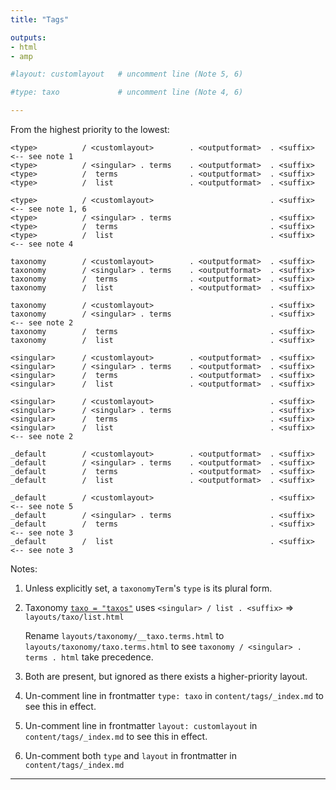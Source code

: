 ```yaml
---
title: "Tags"

outputs:
- html
- amp

#layout: customlayout   # uncomment line (Note 5, 6)

#type: taxo             # uncomment line (Note 4, 6)

---
```


From the highest priority to the lowest:

```
<type>          / <customlayout>        . <outputformat>  . <suffix>    <-- see note 1
<type>          / <singular> . terms    . <outputformat>  . <suffix>
<type>          /  terms                . <outputformat>  . <suffix>
<type>          /  list                 . <outputformat>  . <suffix>

<type>          / <customlayout>                          . <suffix>    <-- see note 1, 6
<type>          / <singular> . terms                      . <suffix>
<type>          /  terms                                  . <suffix>
<type>          /  list                                   . <suffix>    <-- see note 4

taxonomy        / <customlayout>        . <outputformat>  . <suffix>
taxonomy        / <singular> . terms    . <outputformat>  . <suffix>
taxonomy        /  terms                . <outputformat>  . <suffix>
taxonomy        /  list                 . <outputformat>  . <suffix>

taxonomy        / <customlayout>                          . <suffix>
taxonomy        / <singular> . terms                      . <suffix>    <-- see note 2
taxonomy        /  terms                                  . <suffix>
taxonomy        /  list                                   . <suffix>  

<singular>      / <customlayout>        . <outputformat>  . <suffix>
<singular>      / <singular> . terms    . <outputformat>  . <suffix>
<singular>      /  terms                . <outputformat>  . <suffix>
<singular>      /  list                 . <outputformat>  . <suffix>

<singular>      / <customlayout>                          . <suffix>
<singular>      / <singular> . terms                      . <suffix>
<singular>      /  terms                                  . <suffix>
<singular>      /  list                                   . <suffix>    <-- see note 2

_default        / <customlayout>        . <outputformat>  . <suffix>
_default        / <singular> . terms    . <outputformat>  . <suffix>
_default        /  terms                . <outputformat>  . <suffix>
_default        /  list                 . <outputformat>  . <suffix>

_default        / <customlayout>                          . <suffix>    <-- see note 5
_default        / <singular> . terms                      . <suffix>
_default        /  terms                                  . <suffix>    <-- see note 3
_default        /  list                                   . <suffix>    <-- see note 3

```
Notes:

1. Unless explicitly set, a `taxonomyTerm`'s `type` is its plural form.

2. Taxonomy [`taxo = "taxos"`](/taxos/) uses `<singular> / list . <suffix>` => `layouts/taxo/list.html`
    
    Rename `layouts/taxonomy/__taxo.terms.html` to `layouts/taxonomy/taxo.terms.html` to see `taxonomy / <singular> . terms . html` take precedence.

3. Both are present, but ignored as there exists a higher-priority layout.

4. Un-comment line in frontmatter `type: taxo` in `content/tags/_index.md` to see this in effect.

5. Un-comment line in frontmatter `layout: customlayout` in `content/tags/_index.md` to see this in effect.

6. Un-comment both `type` and `layout` in frontmatter in `content/tags/_index.md`

---

